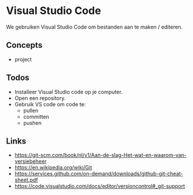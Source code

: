 # Visual Studio Code

We gebruiken Visual Studio Code om bestanden aan te maken / editeren.

## Concepts

* project

## Todos

* Installeer Visual Studio code op je computer.
* Open een repository.
* Gebruik VS code om code te:
  * pullen
  * committen
  * pushen

## Links

* https://git-scm.com/book/nl/v1/Aan-de-slag-Het-wat-en-waarom-van-versiebeheer
* https://en.wikipedia.org/wiki/Git
* https://services.github.com/on-demand/downloads/github-git-cheat-sheet.pdf
* https://code.visualstudio.com/docs/editor/versioncontrol#_git-support
